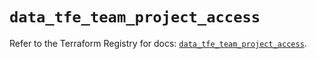 # `data_tfe_team_project_access`

Refer to the Terraform Registry for docs: [`data_tfe_team_project_access`](https://registry.terraform.io/providers/hashicorp/tfe/0.69.0/docs/data-sources/team_project_access).
